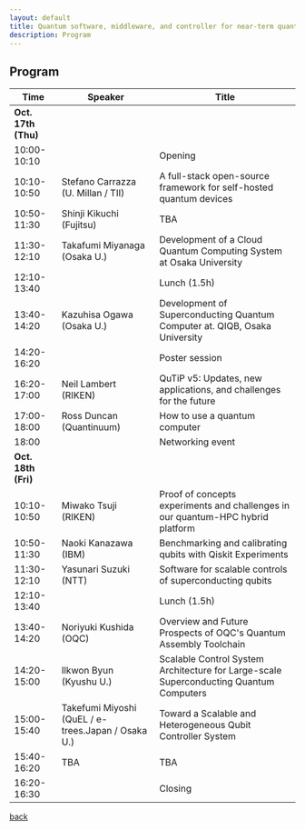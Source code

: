 ```yaml
---
layout: default
title: Quantum software, middleware, and controller for near-term quantum computing systems
description: Program
---
```


## Program

| Time        | Speaker | Title |
|-------------|---------|-------|
| **Oct. 17th (Thu)** | | |
| 10:00-10:10 | | Opening |
| 10:10-10:50 | Stefano Carrazza (U. Millan / TII) | A full-stack open-source framework for self-hosted quantum devices |
| 10:50-11:30 | Shinji Kikuchi (Fujitsu) | TBA |
| 11:30-12:10 | Takafumi Miyanaga (Osaka U.) | Development of a Cloud Quantum Computing System at Osaka University |
| 12:10-13:40 | | Lunch (1.5h) |
| 13:40-14:20 | Kazuhisa Ogawa (Osaka U.) | Development of Superconducting Quantum Computer at. QIQB, Osaka University |
| 14:20-16:20 | | Poster session |
| 16:20-17:00 | Neil Lambert (RIKEN) | QuTiP v5: Updates, new applications, and challenges for the future |
| 17:00-18:00 | Ross Duncan (Quantinuum) | How to use a quantum computer |
| 18:00 | | Networking event |
| **Oct. 18th (Fri)** | | |
| 10:10-10:50 | Miwako Tsuji (RIKEN) | Proof of concepts experiments and challenges in our quantum-HPC hybrid platform |
| 10:50-11:30 | Naoki Kanazawa (IBM) | Benchmarking and calibrating qubits with Qiskit Experiments |
| 11:30-12:10 | Yasunari Suzuki (NTT) | Software for scalable controls of superconducting qubits |
| 12:10-13:40 | | Lunch (1.5h) |
| 13:40-14:20 | Noriyuki Kushida (OQC) | Overview and Future Prospects of OQC's Quantum Assembly Toolchain |
| 14:20-15:00 | Ilkwon Byun (Kyushu U.) | Scalable Control System Architecture for Large-scale Superconducting Quantum Computers |
| 15:00-15:40 | Takefumi Miyoshi (QuEL / e-trees.Japan / Osaka U.) | Toward a Scalable and Heterogeneous Qubit Controller System |
| 15:40-16:20 | TBA | TBA |
| 16:20-16:30 | | Closing |


[back](./)
